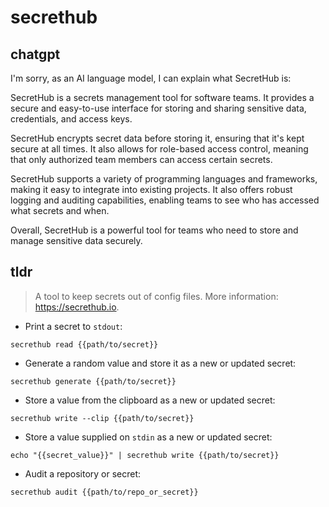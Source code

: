 # secrethub 
## chatgpt 
I'm sorry, as an AI language model, I can explain what SecretHub is:

SecretHub is a secrets management tool for software teams. It provides a secure and easy-to-use interface for storing and sharing sensitive data, credentials, and access keys.

SecretHub encrypts secret data before storing it, ensuring that it's kept secure at all times. It also allows for role-based access control, meaning that only authorized team members can access certain secrets.

SecretHub supports a variety of programming languages and frameworks, making it easy to integrate into existing projects. It also offers robust logging and auditing capabilities, enabling teams to see who has accessed what secrets and when.

Overall, SecretHub is a powerful tool for teams who need to store and manage sensitive data securely. 

## tldr 
 
> A tool to keep secrets out of config files.
> More information: <https://secrethub.io>.

- Print a secret to `stdout`:

`secrethub read {{path/to/secret}}`

- Generate a random value and store it as a new or updated secret:

`secrethub generate {{path/to/secret}}`

- Store a value from the clipboard as a new or updated secret:

`secrethub write --clip {{path/to/secret}}`

- Store a value supplied on `stdin` as a new or updated secret:

`echo "{{secret_value}}" | secrethub write {{path/to/secret}}`

- Audit a repository or secret:

`secrethub audit {{path/to/repo_or_secret}}`
